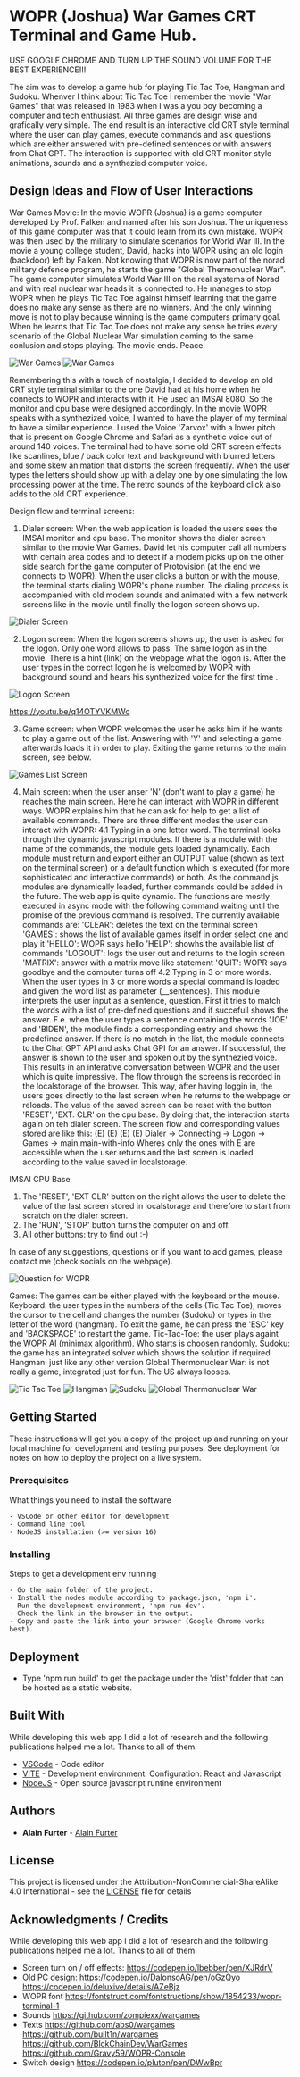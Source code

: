 # WOPR (Joshua) War Games CRT Terminal and Game Hub.

USE GOOGLE CHROME AND TURN UP THE SOUND VOLUME FOR THE BEST EXPERIENCE!!!

The aim was to develop a game hub for playing Tic Tac Toe, Hangman and Sudoku. Whenver I think about Tic Tac Toe I remember the movie "War Games" that was released in 1983 when I was a you boy becoming a computer and tech enthusiast. All three games are design wise and grafically very simple. 
The end result is an interactive old CRT style terminal where the user can play games, execute commands and ask questions which are either answered with pre-defined sentences or with answers from Chat GPT. The interaction is supported with old CRT monitor style animations, sounds and a synthezied computer voice.

## Design Ideas and Flow of User Interactions

War Games Movie:
In the movie WOPR (Joshua) is a game computer developed by Prof. Falken and named after his son Joshua. The uniqueness of this game computer was that it could learn from its own mistake. WOPR was then used by the military to simulate scenarios for World War III. 
In the movie a young college student, David, hacks into WOPR using an old login (backdoor) left by Falken. Not knowing that WOPR is now part of the norad military defence program, he starts the game "Global Thermonuclear War". The game computer simulates World War III on the real systems of Norad and with real nuclear war heads it is connected to. He manages to stop WOPR when he plays Tic Tac Toe against himself learning that the game does no make any sense as there are no winners. And the only winning move is not to play because winning is the game computers primary goal. When he learns that Tic Tac Toe does not make any sense he tries every scenario of the Global Nuclear War simulation coming to the same conlusion and stops playing. The movie ends. Peace.

<img src="/assets/screenshots/wg1.jpg" alt="War Games" width:200px />
<img src="/assets/screenshots/wg2.jpg" alt="War Games" width:200px />


Remembering this with a touch of nostalgia, I decided to develop an old CRT style terminal similar to the one David had at his home when he connects to WOPR and interacts with it. He used an IMSAI 8080. So the monitor and cpu base were designed accordingly. In the movie WOPR speaks with a synthezized voice, I wanted to have the player of my terminal to have a similar experience. I used the Voice 'Zarvox' with a lower pitch that is present on Google Chrome and Safari as a synthetic voice out of around 140 voices. The terminal had to have some old CRT screen effects like scanlines, blue / back color text and background with blurred letters and some skew animation that distorts the screen frequently. When the user types the letters should show up with a delay one by one simulating the low processing power at the time. The retro sounds of the keyboard click also adds to the old CRT experience.

Design flow and terminal screens:
1. Dialer screen: When the web application is loaded the users sees the IMSAI monitor and cpu base. The monitor shows the dialer screen similar to the movie War Games. David let his computer call all numbers with certain area codes and to detect if a modem picks up on the other side search for the game computer of Protovision (at the end we connects to WOPR). When the user clicks a button or with the mouse, the terminal starts dialing WOPR's phone number. The dialing process is accompanied with old modem sounds and animated with a few network screens like in the movie until finally the logon screen shows up.

<img src="/assets/screenshots/dialer.png" alt="Dialer Screen" width:200px />

2. Logon screen: When the logon screens shows up, the user is asked for the logon. Only one word allows to pass. The same logon as in the movie. There is a hint (link) on the webpage what the logon is. After the user types in the correct logon he is welcomed by WOPR with background sound and hears his synthezized voice for the first time
.
<img src="/assets/screenshots/logon.png" alt="Logon Screen" width:200px />

https://youtu.be/q14OTYVKMWc

3. Game screen: when WOPR welcomes the user he asks him if he wants to play a game out of the list. Answering with 'Y' and selecting a game afterwards loads it in order to play. Exiting the game returns to the main screen, see below.

<img src="/assets/screenshots/games.png" alt="Games List Screen" width:200px />

4. Main screen: when the user anser 'N' (don't want to play a game) he reaches the main screen. Here he can interact with WOPR in different ways. WOPR explains him that he can ask for help to get a list of available commands. There are three different modes the user can interact with WOPR:
    4.1 Typing in a one letter word. The terminal looks through the dynamic javascript modules. If there is a module with the name of the commands, the module gets loaded dynamically. Each module must return and export either an OUTPUT value (shown as text on the terminal screen) or a default function which is executed (for more sophisticated and interactive commands) or both. As the command js modules are dynamically loaded, further commands could be added in the future. The web app is quite dynamic. The functions are mostly executed in async mode with the following command waiting until the promise of the previous command is resolved. The currently available commands are: 
        'CLEAR': deletes the text on the terminal screen
        'GAMES': shows the list of available games itself in order select one and play it
        'HELLO': WOPR says hello
        'HELP': showhs the available list of commands
        'LOGOUT': logs the user out and returns to the login screen
        'MATRIX': answer with a matrix move like statement
        'QUIT': WOPR says goodbye and the computer turns off
    4.2 Typing in 3 or more words. When the user types in 3 or more words a special command is loaded and given the word list as parameter (__sentences). This module interprets the user input as a sentence, question. 
        First it tries to match the words with a list of pre-defined questions and if succefull shows the answer. F.e. when the user types a sentence containing the words 'JOE' and 'BIDEN', the module finds a corresponding entry and shows the predefined answer.
        If there is no match in the list, the module connects to the Chat GPT API and asks Chat GPI for an answer. If successful, the answer is shown to the user and spoken out by the synthezied voice. This results in an interative conversation between WOPR and the user which is quite impressive. 
The flow through the screens is recorded in the localstorage of the browser. This way, after having loggin in, the users goes directly to the last screen when he returns to the webpage or reloads. The value of the saved screen can be reset with the button 'RESET', 'EXT. CLR' on the cpu base. By doing that, the interaction starts again on teh dialer screen. The screen flow and corresponding values stored are like this:
(E)                     (E)      (E)           (E)
Dialer -> Connecting -> Logon -> Games -> main,main-with-info
Wheres only the ones with E are accessible when the user returns and the last screen is loaded according to the value saved in localstorage.

IMSAI CPU Base
1. The 'RESET', 'EXT CLR' button on the right allows the user to delete the value of the last screen stored in localstorage and therefore to start from scratch on the dialer screen.
2. The 'RUN', 'STOP' button turns the computer on and off.
3. All other buttons: try to find out :-)

In case of any suggestions, questions or if you want to add games, please contact me (check socials on the webpage).

<img src="/assets/screenshots/question.png" alt="Question for WOPR" width:200px />

Games:
The games can be either played with the keyboard or the mouse. Keyboard: the user types in the numbers of the cells (Tic Tac Toe), moves the cursor to the cell and changes the number (Sudoku) or types in the letter of the word (hangman). To exit the game, he can press the 'ESC' key and 'BACKSPACE' to restart the game.
Tic-Tac-Toe: the user plays againt the WOPR AI (minimax algorithm). Who starts is choosen randomly.
Sudoku: the game has an integrated solver which shows the solution if required.
Hangman: just like any other version
Global Thermonuclear War: is not really a game, integrated just for fun. The US always looses.

<img src="/assets/screenshots/tictactoe.png" alt="Tic Tac Toe" width:200px />
<img src="/assets/screenshots/hangman.png" alt="Hangman" width:200px />
<img src="/assets/screenshots/sudoku.png" alt="Sudoku" width:200px />
<img src="/assets/screenshots/gtw.png" alt="Global Thermonuclear War" width:200px />

## Getting Started

These instructions will get you a copy of the project up and running on your local machine for development and testing purposes. See deployment for notes on how to deploy the project on a live system.

### Prerequisites

What things you need to install the software

```
- VSCode or other editor for development
- Command line tool 
- NodeJS installation (>= version 16)
```

### Installing

Steps to get a development env running

```
- Go the main folder of the project.
- Install the nodes module according to package.json, 'npm i'.
- Run the development environment, 'npm run dev'.
- Check the link in the browser in the output.
- Copy and paste the link into your browser (Google Chrome works best).
```

## Deployment

- Type 'npm run build' to get the package under the 'dist' folder that can be hosted as a static website.

## Built With

While developing this web app I did a lot of research and the following publications helped me a lot. Thanks to all of them.

* [VSCode](https://code.visualstudio.com) - Code editor
* [VITE](https://vitejs.dev) - Development environment. Configuration: React and Javascript
* [NodeJS](https://nodejs.org/) - Open source javascript runtine environment

## Authors

* **Alain Furter** - [Alain Furter](https://github.com/alainfurter)

## License

This project is licensed under the Attribution-NonCommercial-ShareAlike 4.0 International - see the [LICENSE](LICENSE) file for details

## Acknowledgments / Credits

While developing this web app I did a lot of research and the following publications helped me a lot. Thanks to all of them.

* Screen turn on / off effects: 
https://codepen.io/lbebber/pen/XJRdrV
* Old PC design: 
https://codepen.io/DalonsoAG/pen/oGzQyo 
https://codepen.io/deluxive/details/AZeBjz
* WOPR font 
https://fontstruct.com/fontstructions/show/1854233/wopr-terminal-1
* Sounds 
https://github.com/zompiexx/wargames
* Texts 
https://github.com/abs0/wargames
https://github.com/built1n/wargames
https://github.com/BlckChainDev/WarGames
https://github.com/Gravy59/WOPR-Console
* Switch design
https://codepen.io/pluton/pen/DWwBpr







